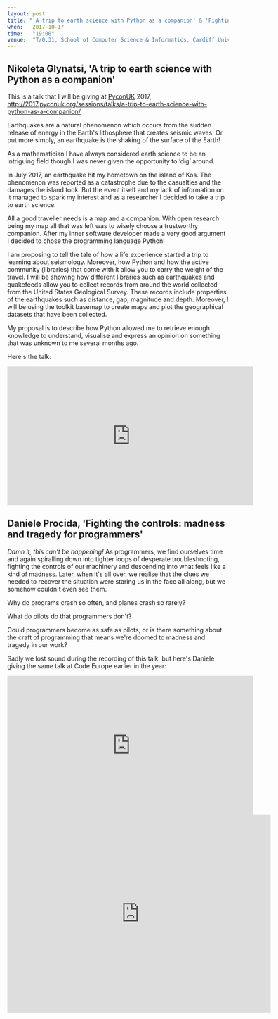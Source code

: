 ```yaml
---
layout: post
title: "'A trip to earth science with Python as a companion' & 'Fighting the controls: madness and tragedy for programmers'"
when:   2017-10-17
time:   "19:00"
venue:  "T/0.31, School of Computer Science & Informatics, Cardiff University"
---
```


## Nikoleta Glynatsi, 'A trip to earth science with Python as a companion'

This is a talk that I will be giving at [PyconUK](http://2017.pyconuk.org/) 2017,
http://2017.pyconuk.org/sessions/talks/a-trip-to-earth-science-with-python-as-a-companion/

Earthquakes are a natural phenomenon which occurs from the sudden release
of energy in the Earth's lithosphere that creates seismic waves. Or put more
 simply, an earthquake is the shaking of the surface of the Earth!

As a mathematician I have always considered earth science to be an intriguing
field though I was never given the opportunity to ‘dig’ around.

In July 2017, an earthquake hit my hometown on the island of Kos. The
phenomenon was reported as a catastrophe due to the casualties and the
damages the island took. But the event itself and my lack of information on it
managed to spark my interest and as a researcher I decided to take a trip to
earth science.

All a good traveller needs is a map and a companion. With open research being
my map all that was left was to wisely choose a trustworthy companion. After
my inner software developer made a very good argument I decided to chose the
programming language Python!

I am proposing to tell the tale of how a life experience started a trip to learning
about seismology. Moreover, how Python and how the active community (libraries)
that come with it allow you to carry the weight of the travel. I will be
showing how different libraries such as earthquakes and quakefeeds allow you
to collect records from around the world collected from the United States
Geological Survey. These records include properties of the earthquakes such as
distance, gap, magnitude and depth. Moreover, I will be using the toolkit
basemap to create maps and plot the geographical datasets that have been
collected.

My proposal is to describe how Python allowed me to retrieve enough knowledge
to understand, visualise and express an opinion on something that was unknown
to me several months ago.

Here's the talk:
<iframe width="560" height="315" src="https://www.youtube.com/embed/eE56j05hL88" frameborder="0" allowfullscreen></iframe>


## Daniele Procida, 'Fighting the controls: madness and tragedy for programmers'

*Damn it, this can’t be happening!* As programmers, we find ourselves time and
again spiralling down into tighter loops of desperate troubleshooting, fighting
the controls of our machinery and descending into what feels like a kind of
madness. Later, when it's all over, we realise that the clues we needed to
recover the situation were staring us in the face all along, but we somehow
couldn't even see them.

Why do programs crash so often, and planes crash so rarely?

What do pilots do that programmers don't?

Could programmers become as safe as pilots, or is there something about the craft of programming that means we're doomed to madness and tragedy in our work?

Sadly we lost sound during the recording of this talk, but here's Daniele giving the same talk at Code Europe earlier in the year:
<iframe width="560" height="315" src="https://www.youtube.com/embed/qI7NZV-rak0" frameborder="0" allowfullscreen></iframe>


<iframe src="https://www.google.com/maps/embed?pb=!1m18!1m12!1m3!1d2484.5563658121855!2d-3.1726044842308547!3d51.4846569796314!2m3!1f0!2f0!3f0!3m2!1i1024!2i768!4f13.1!3m3!1m2!1s0x486e1cb8742c46f5%3A0xc620b871e5d19cac!2sTrevithick+Bldg%2C+Cardiff+CF24!5e0!3m2!1sen!2suk!4v1456917752266" width="600" height="450" frameborder="0" style="border:0" allowfullscreen>&nbsp;</iframe>
